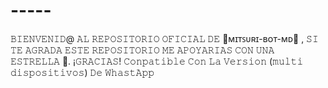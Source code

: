 # -----
𝙱𝙸𝙴𝙽𝚅𝙴𝙽𝙸𝙳@ 𝙰𝙻 𝚁𝙴𝙿𝙾𝚂𝙸𝚃𝙾𝚁𝙸𝙾 𝙾𝙵𝙸𝙲𝙸𝙰𝙻 𝙳𝙴 🎀ᴍɪᴛꜱᴜʀɪ-ʙᴏᴛ-ᴍᴅ🎀 , 𝚂𝙸 𝚃𝙴 𝙰𝙶𝚁𝙰𝙳𝙰 𝙴𝚂𝚃𝙴 𝚁𝙴𝙿𝙾𝚂𝙸𝚃𝙾𝚁𝙸𝙾 𝙼𝙴 𝙰𝙿𝙾𝚈𝙰𝚁𝙸𝙰𝚂 𝙲𝙾𝙽 𝚄𝙽𝙰 𝙴𝚂𝚃𝚁𝙴𝙻𝙻𝙰 🌟. ¡𝙶𝚁𝙰𝙲𝙸𝙰𝚂! 𝙲𝚘𝚗𝚙𝚊𝚝𝚒𝚋𝚕𝚎 𝙲𝚘𝚗 𝙻𝚊 𝚅𝚎𝚛𝚜𝚒𝚘𝚗 (𝚖𝚞𝚕𝚝𝚒 𝚍𝚒𝚜𝚙𝚘𝚜𝚒𝚝𝚒𝚟𝚘𝚜) 𝙳𝚎 𝚆𝚑𝚊𝚜𝚝𝙰𝚙𝚙

